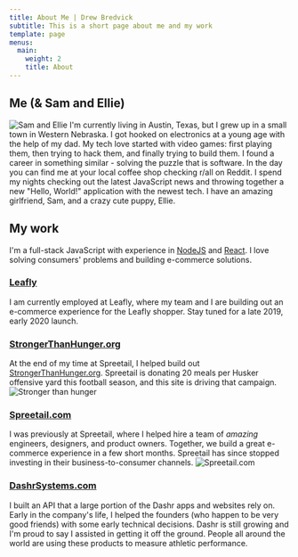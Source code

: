 ```yaml
---
title: About Me | Drew Bredvick
subtitle: This is a short page about me and my work
template: page
menus:
  main:
    weight: 2
    title: About
---
```


## Me (& Sam and Ellie)
![Sam and Ellie](/images/SamAndEllie.JPG "Sam and Ellie")
I'm currently living in Austin, Texas, but I grew up in a small town in Western Nebraska. I got hooked on electronics at a young age with the help of my dad. My tech love started with video games: first playing them, then trying to hack them, and finally trying to build them. I found a career in something similar - solving the puzzle that is software. In the day you can find me at your local coffee shop checking r/all on Reddit. I spend my nights checking out the latest JavaScript news and throwing together a new "Hello, World!" application with the newest tech. I have an amazing girlfriend, Sam, and a crazy cute puppy, Ellie.

## My work
I'm a full-stack JavaScript with experience in [NodeJS](https://nodejs.org/) and [React](https://reactjs.org). I love solving consumers' problems and building e-commerce solutions. 

### [Leafly](https://www.leafly.com)
I am currently employed at Leafly, where my team and I are building out an e-commerce experience for the Leafly shopper. Stay tuned for a late 2019, early 2020 launch.

### [StrongerThanHunger.org](https://strongerthanhunger.org)
At the end of my time at Spreetail, I helped build out [StrongerThanHunger.org](https://strongerthanhunger.org). Spreetail is donating 20 meals per Husker offensive yard this football season, and this site is driving that campaign.
![Stronger than hunger](/images/stronger-than-hunger.png "Stronger Than Hunger")

### [Spreetail.com](https://www.spreetail.com)
I was previously at Spreetail, where I helped hire a team of <i>amazing</i> engineers, designers, and product owners. Together, we build a great e-commerce experience in a few short months. Spreetail has since stopped investing in their business-to-consumer channels.
![Spreetail.com](/images/spreetail.png "Spreetail.com")

### [DashrSystems.com](https://www.dashrsystems.com)
I built an API that a large portion of the Dashr apps and websites rely on. Early in the company's life, I helped the founders (who happen to be very good friends) with some early technical decisions. Dashr is still growing and I'm proud to say I assisted in getting it off the ground. People all around the world are using these products to measure athletic performance.

